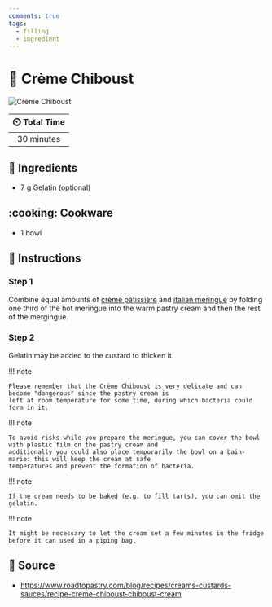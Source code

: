 ```yaml
---
comments: true
tags:
  - filling
  - ingredient
---
```

# :custard: Crème Chiboust

![Crème Chiboust](../../assets/images/crème-chiboust.jpg)

| :timer_clock: Total Time |
|:-----------------------: |
| 30 minutes |

## :salt: Ingredients

- 7 g Gelatin (optional)

## :cooking: Cookware

- 1 bowl

## :pencil: Instructions

### Step 1

Combine equal amounts of [crème pâtissière][1] and [italian meringue][2] by folding one third of the hot meringue into
the warm pastry cream and then the rest of the mergingue.

### Step 2

Gelatin may be added to the custard to thicken it.

!!! note

    Please remember that the Crème Chiboust is very delicate and can become "dangerous" since the pastry cream is
    left at room temperature for some time, during which bacteria could form in it.

!!! note

    To avoid risks while you prepare the meringue, you can cover the bowl with plastic film on the pastry cream and
    additionally you could also place temporarily the bowl on a bain-marie: this will keep the cream at safe
    temperatures and prevent the formation of bacteria.

!!! note

    If the cream needs to be baked (e.g. to fill tarts), you can omit the gelatin.

!!! note

    It might be necessary to let the cream set a few minutes in the fridge before it can used in a piping bag.

## :link: Source

- <https://www.roadtopastry.com/blog/recipes/creams-custards-sauces/recipe-creme-chiboust-chiboust-cream>

[1]: <./crème-pâtissière.md>
[2]: <../meringue/italian-meringue.md>
